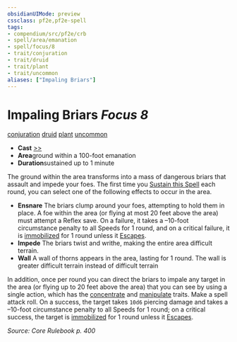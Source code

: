 ```yaml
---
obsidianUIMode: preview
cssclass: pf2e,pf2e-spell
tags:
- compendium/src/pf2e/crb
- spell/area/emanation
- spell/focus/8
- trait/conjuration
- trait/druid
- trait/plant
- trait/uncommon
aliases: ["Impaling Briars"]
---
```

# Impaling Briars *Focus 8*   
[conjuration](../../Rules/traits/conjuration.md)  [druid](../../Rules/traits/druid.md)  [plant](../../Rules/traits/plant.md)  [uncommon](../../Rules/traits/uncommon.md)  

- **Cast** [>>](../../Rules/core-rulebook/chapter-9-playing-the-game.md#Actions "Two-Action") 
- **Area**ground within a 100-foot emanation
- **Duration**sustained up to 1 minute

The ground within the area transforms into a mass of dangerous briars that assault and impede your foes. The first time you [Sustain this Spell](../../Rules/actions/sustain-a-spell.md) each round, you can select one of the following effects to occur in the area.

- **Ensnare** The briars clump around your foes, attempting to hold them in place. A foe within the area (or flying at most 20 feet above the area) must attempt a Reflex save. On a failure, it takes a –10-foot circumstance penalty to all Speeds for 1 round, and on a critical failure, it is [immobilized](../../Rules/conditions.md#Immobilized) for 1 round unless it [Escapes](../../Rules/actions/escape.md).
- **Impede** The briars twist and writhe, making the entire area difficult terrain.
- **Wall** A wall of thorns appears in the area, lasting for 1 round. The wall is greater difficult terrain instead of difficult terrain

In addition, once per round you can direct the briars to impale any target in the area (or flying up to 20 feet above the area) that you can see by using a single action, which has the [concentrate](../../Rules/traits/concentrate.md) and [manipulate](../../Rules/traits/manipulate.md) traits. Make a spell attack roll. On a success, the target takes `10d6` piercing damage and takes a –10-foot circumstance penalty to all Speeds for 1 round; on a critical success, the target is [immobilized](../../Rules/conditions.md#Immobilized) for 1 round unless it [Escapes](../../Rules/actions/escape.md).

*Source: Core Rulebook p. 400*